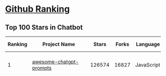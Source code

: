 [Github Ranking](../README.md)
==========

## Top 100 Stars in Chatbot

| Ranking | Project Name | Stars | Forks | Language | Open Issues | Description | Last Commit |
| ------- | ------------ | ----- | ----- | -------- | ----------- | ----------- | ----------- |
| 1 | [awesome-chatgpt-prompts](https://github.com/f/awesome-chatgpt-prompts) | 126574 | 16827 | JavaScript | 0 | This repo includes ChatGPT prompt curation to use ChatGPT and other LLM tools better. | 2025-05-24T05:14:58Z |
| 2 | [funNLP](https://github.com/fighting41love/funNLP) | 73599 | 14861 | Python | 33 | 中英文敏感词、语言检测、中外手机/电话归属地/运营商查询、名字推断性别、手机号抽取、身份证抽取、邮箱抽取、中日文人名库、中文缩写库、拆字词典、词汇情感值、停用词、反动词表、暴恐词表、繁简体转换、英文模拟中文发音、汪峰歌词生成器、职业名称词库、同义词库、反义词库、否定词库、汽车品牌词库、汽车零件词库、连续英文切割、各种中文词向量、公司名字大全、古诗词库、IT词库、财经词库、成语词库、地名词库、历史名人词库、诗词词库、医学词库、饮食词库、法律词库、汽车词库、动物词库、中文聊天语料、中文谣言数据、百度中文问答数据集、句子相似度匹配算法集合、bert资源、文本生成&摘要相关工具、cocoNLP信息抽取工具、国内电话号码正则匹配、清华大学XLORE:中英文跨语言百科知识图谱、清华大学人工智能技术系列报告、自然语言生成、NLU太难了系列、自动对联数据及机器人、用户名黑名单列表、罪名法务名词及分类模型、微信公众号语料、cs224n深度学习自然语言处理课程、中文手写汉字识别、中文自然语言处理 语料/数据集、变量命名神器、分词语料库+代码、任务型对话英文数据集、ASR 语音数据集 + 基于深度学习的中文语音识别系统、笑声检测器、Microsoft多语言数字/单位/如日期时间识别包、中华新华字典数据库及api(包括常用歇后语、成语、词语和汉字)、文档图谱自动生成、SpaCy 中文模型、Common Voice语音识别数据集新版、神经网络关系抽取、基于bert的命名实体识别、关键词(Keyphrase)抽取包pke、基于医疗领域知识图谱的问答系统、基于依存句法与语义角色标注的事件三元组抽取、依存句法分析4万句高质量标注数据、cnocr：用来做中文OCR的Python3包、中文人物关系知识图谱项目、中文nlp竞赛项目及代码汇总、中文字符数据、speech-aligner: 从“人声语音”及其“语言文本”产生音素级别时间对齐标注的工具、AmpliGraph: 知识图谱表示学习(Python)库：知识图谱概念链接预测、Scattertext 文本可视化(python)、语言/知识表示工具：BERT & ERNIE、中文对比英文自然语言处理NLP的区别综述、Synonyms中文近义词工具包、HarvestText领域自适应文本挖掘工具（新词发现-情感分析-实体链接等）、word2word：(Python)方便易用的多语言词-词对集：62种语言/3,564个多语言对、语音识别语料生成工具：从具有音频/字幕的在线视频创建自动语音识别(ASR)语料库、构建医疗实体识别的模型（包含词典和语料标注）、单文档非监督的关键词抽取、Kashgari中使用gpt-2语言模型、开源的金融投资数据提取工具、文本自动摘要库TextTeaser: 仅支持英文、人民日报语料处理工具集、一些关于自然语言的基本模型、基于14W歌曲知识库的问答尝试--功能包括歌词接龙and已知歌词找歌曲以及歌曲歌手歌词三角关系的问答、基于Siamese bilstm模型的相似句子判定模型并提供训练数据集和测试数据集、用Transformer编解码模型实现的根据Hacker News文章标题自动生成评论、用BERT进行序列标记和文本分类的模板代码、LitBank：NLP数据集——支持自然语言处理和计算人文学科任务的100部带标记英文小说语料、百度开源的基准信息抽取系统、虚假新闻数据集、Facebook: LAMA语言模型分析，提供Transformer-XL/BERT/ELMo/GPT预训练语言模型的统一访问接口、CommonsenseQA：面向常识的英文QA挑战、中文知识图谱资料、数据及工具、各大公司内部里大牛分享的技术文档 PDF 或者 PPT、自然语言生成SQL语句（英文）、中文NLP数据增强（EDA）工具、英文NLP数据增强工具 、基于医药知识图谱的智能问答系统、京东商品知识图谱、基于mongodb存储的军事领域知识图谱问答项目、基于远监督的中文关系抽取、语音情感分析、中文ULMFiT-情感分析-文本分类-语料及模型、一个拍照做题程序、世界各国大规模人名库、一个利用有趣中文语料库 qingyun 训练出来的中文聊天机器人、中文聊天机器人seqGAN、省市区镇行政区划数据带拼音标注、教育行业新闻语料库包含自动文摘功能、开放了对话机器人-知识图谱-语义理解-自然语言处理工具及数据、中文知识图谱：基于百度百科中文页面-抽取三元组信息-构建中文知识图谱、masr: 中文语音识别-提供预训练模型-高识别率、Python音频数据增广库、中文全词覆盖BERT及两份阅读理解数据、ConvLab：开源多域端到端对话系统平台、中文自然语言处理数据集、基于最新版本rasa搭建的对话系统、基于TensorFlow和BERT的管道式实体及关系抽取、一个小型的证券知识图谱/知识库、复盘所有NLP比赛的TOP方案、OpenCLaP：多领域开源中文预训练语言模型仓库、UER：基于不同语料+编码器+目标任务的中文预训练模型仓库、中文自然语言处理向量合集、基于金融-司法领域(兼有闲聊性质)的聊天机器人、g2pC：基于上下文的汉语读音自动标记模块、Zincbase 知识图谱构建工具包、诗歌质量评价/细粒度情感诗歌语料库、快速转化「中文数字」和「阿拉伯数字」、百度知道问答语料库、基于知识图谱的问答系统、jieba_fast 加速版的jieba、正则表达式教程、中文阅读理解数据集、基于BERT等最新语言模型的抽取式摘要提取、Python利用深度学习进行文本摘要的综合指南、知识图谱深度学习相关资料整理、维基大规模平行文本语料、StanfordNLP 0.2.0：纯Python版自然语言处理包、NeuralNLP-NeuralClassifier：腾讯开源深度学习文本分类工具、端到端的封闭域对话系统、中文命名实体识别：NeuroNER vs. BertNER、新闻事件线索抽取、2019年百度的三元组抽取比赛：“科学空间队”源码、基于依存句法的开放域文本知识三元组抽取和知识库构建、中文的GPT2训练代码、ML-NLP - 机器学习(Machine Learning)NLP面试中常考到的知识点和代码实现、nlp4han:中文自然语言处理工具集(断句/分词/词性标注/组块/句法分析/语义分析/NER/N元语法/HMM/代词消解/情感分析/拼写检查、XLM：Facebook的跨语言预训练语言模型、用基于BERT的微调和特征提取方法来进行知识图谱百度百科人物词条属性抽取、中文自然语言处理相关的开放任务-数据集-当前最佳结果、CoupletAI - 基于CNN+Bi-LSTM+Attention 的自动对对联系统、抽象知识图谱、MiningZhiDaoQACorpus - 580万百度知道问答数据挖掘项目、brat rapid annotation tool: 序列标注工具、大规模中文知识图谱数据：1.4亿实体、数据增强在机器翻译及其他nlp任务中的应用及效果、allennlp阅读理解:支持多种数据和模型、PDF表格数据提取工具 、 Graphbrain：AI开源软件库和科研工具，目的是促进自动意义提取和文本理解以及知识的探索和推断、简历自动筛选系统、基于命名实体识别的简历自动摘要、中文语言理解测评基准，包括代表性的数据集&基准模型&语料库&排行榜、树洞 OCR 文字识别 、从包含表格的扫描图片中识别表格和文字、语声迁移、Python口语自然语言处理工具集(英文)、 similarity：相似度计算工具包，java编写、海量中文预训练ALBERT模型 、Transformers 2.0 、基于大规模音频数据集Audioset的音频增强 、Poplar：网页版自然语言标注工具、图片文字去除，可用于漫画翻译 、186种语言的数字叫法库、Amazon发布基于知识的人-人开放领域对话数据集 、中文文本纠错模块代码、繁简体转换 、 Python实现的多种文本可读性评价指标、类似于人名/地名/组织机构名的命名体识别数据集 、东南大学《知识图谱》研究生课程(资料)、. 英文拼写检查库 、 wwsearch是企业微信后台自研的全文检索引擎、CHAMELEON：深度学习新闻推荐系统元架构 、 8篇论文梳理BERT相关模型进展与反思、DocSearch：免费文档搜索引擎、 LIDA：轻量交互式对话标注工具 、aili - the fastest in-memory index in the East 东半球最快并发索引 、知识图谱车音工作项目、自然语言生成资源大全 、中日韩分词库mecab的Python接口库、中文文本摘要/关键词提取、汉字字符特征提取器 (featurizer)，提取汉字的特征（发音特征、字形特征）用做深度学习的特征、中文生成任务基准测评 、中文缩写数据集、中文任务基准测评 - 代表性的数据集-基准(预训练)模型-语料库-baseline-工具包-排行榜、PySS3：面向可解释AI的SS3文本分类器机器可视化工具 、中文NLP数据集列表、COPE - 格律诗编辑程序、doccano：基于网页的开源协同多语言文本标注工具 、PreNLP：自然语言预处理库、简单的简历解析器，用来从简历中提取关键信息、用于中文闲聊的GPT2模型：GPT2-chitchat、基于检索聊天机器人多轮响应选择相关资源列表(Leaderboards、Datasets、Papers)、(Colab)抽象文本摘要实现集锦(教程 、词语拼音数据、高效模糊搜索工具、NLP数据增广资源集、微软对话机器人框架 、 GitHub Typo Corpus：大规模GitHub多语言拼写错误/语法错误数据集、TextCluster：短文本聚类预处理模块 Short text cluster、面向语音识别的中文文本规范化、BLINK：最先进的实体链接库、BertPunc：基于BERT的最先进标点修复模型、Tokenizer：快速、可定制的文本词条化库、中文语言理解测评基准，包括代表性的数据集、基准(预训练)模型、语料库、排行榜、spaCy 医学文本挖掘与信息提取 、 NLP任务示例项目代码集、 python拼写检查库、chatbot-list - 行业内关于智能客服、聊天机器人的应用和架构、算法分享和介绍、语音质量评价指标(MOSNet, BSSEval, STOI, PESQ, SRMR)、 用138GB语料训练的法文RoBERTa预训练语言模型 、BERT-NER-Pytorch：三种不同模式的BERT中文NER实验、无道词典 - 有道词典的命令行版本，支持英汉互查和在线查询、2019年NLP亮点回顾、 Chinese medical dialogue data 中文医疗对话数据集 、最好的汉字数字(中文数字)-阿拉伯数字转换工具、 基于百科知识库的中文词语多词义/义项获取与特定句子词语语义消歧、awesome-nlp-sentiment-analysis - 情感分析、情绪原因识别、评价对象和评价词抽取、LineFlow：面向所有深度学习框架的NLP数据高效加载器、中文医学NLP公开资源整理 、MedQuAD：(英文)医学问答数据集、将自然语言数字串解析转换为整数和浮点数、Transfer Learning in Natural Language Processing (NLP) 、面向语音识别的中文/英文发音辞典、Tokenizers：注重性能与多功能性的最先进分词器、CLUENER 细粒度命名实体识别 Fine Grained Named Entity Recognition、 基于BERT的中文命名实体识别、中文谣言数据库、NLP数据集/基准任务大列表、nlp相关的一些论文及代码, 包括主题模型、词向量(Word Embedding)、命名实体识别(NER)、文本分类(Text Classificatin)、文本生成(Text Generation)、文本相似性(Text Similarity)计算等，涉及到各种与nlp相关的算法，基于keras和tensorflow 、Python文本挖掘/NLP实战示例、 Blackstone：面向非结构化法律文本的spaCy pipeline和NLP模型通过同义词替换实现文本“变脸” 、中文 预训练 ELECTREA 模型: 基于对抗学习 pretrain Chinese Model 、albert-chinese-ner - 用预训练语言模型ALBERT做中文NER 、基于GPT2的特定主题文本生成/文本增广、开源预训练语言模型合集、多语言句向量包、编码、标记和实现：一种可控高效的文本生成方法、 英文脏话大列表 、attnvis：GPT2、BERT等transformer语言模型注意力交互可视化、CoVoST：Facebook发布的多语种语音-文本翻译语料库，包括11种语言(法语、德语、荷兰语、俄语、西班牙语、意大利语、土耳其语、波斯语、瑞典语、蒙古语和中文)的语音、文字转录及英文译文、Jiagu自然语言处理工具 - 以BiLSTM等模型为基础，提供知识图谱关系抽取 中文分词 词性标注 命名实体识别 情感分析 新词发现 关键词 文本摘要 文本聚类等功能、用unet实现对文档表格的自动检测，表格重建、NLP事件提取文献资源列表 、 金融领域自然语言处理研究资源大列表、CLUEDatasetSearch - 中英文NLP数据集：搜索所有中文NLP数据集，附常用英文NLP数据集 、medical_NER - 中文医学知识图谱命名实体识别 、(哈佛)讲因果推理的免费书、知识图谱相关学习资料/数据集/工具资源大列表、Forte：灵活强大的自然语言处理pipeline工具集 、Python字符串相似性算法库、PyLaia：面向手写文档分析的深度学习工具包、TextFooler：针对文本分类/推理的对抗文本生成模块、Haystack：灵活、强大的可扩展问答(QA)框架、中文关键短语抽取工具 | 2024-05-10T07:38:24Z |
| 3 | [gpt4free](https://github.com/xtekky/gpt4free) | 64308 | 13646 | Python | 12 | The official gpt4free repository \| various collection of powerful language models \| o4, o3 and deepseek r1, gpt-4.1, gemini 2.5 | 2025-05-25T07:28:57Z |
| 4 | [ragflow](https://github.com/infiniflow/ragflow) | 53478 | 5126 | TypeScript | 2093 | RAGFlow is an open-source RAG (Retrieval-Augmented Generation) engine based on deep document understanding. | 2025-05-26T02:59:01Z |
| 5 | [Flowise](https://github.com/FlowiseAI/Flowise) | 38992 | 20128 | TypeScript | 542 | Build AI Agents, Visually | 2025-05-25T03:12:37Z |
| 6 | [FastChat](https://github.com/lm-sys/FastChat) | 38640 | 4711 | Python | 829 | An open platform for training, serving, and evaluating large language models. Release repo for Vicuna and Chatbot Arena. | 2025-05-21T10:15:24Z |
| 7 | [quivr](https://github.com/QuivrHQ/quivr) | 37890 | 3638 | Python | 5 | Opiniated RAG for integrating GenAI in your apps 🧠   Focus on your product rather than the RAG. Easy integration in existing products with customisation!  Any LLM: GPT4, Groq, Llama. Any Vectorstore: PGVector, Faiss. Any Files. Anyway you want.  | 2025-05-23T09:27:46Z |
| 8 | [Langchain-Chatchat](https://github.com/chatchat-space/Langchain-Chatchat) | 35110 | 5897 | TypeScript | 179 | Langchain-Chatchat（原Langchain-ChatGLM）基于 Langchain 与 ChatGLM, Qwen 与 Llama 等语言模型的 RAG 与 Agent 应用 \| Langchain-Chatchat (formerly langchain-ChatGLM), local knowledge based LLM (like ChatGLM, Qwen and Llama) RAG and Agent app with langchain  | 2025-03-25T15:45:51Z |
| 9 | [chatbox](https://github.com/chatboxai/chatbox) | 34904 | 3337 | TypeScript | 687 | User-friendly Desktop Client App for AI Models/LLMs (GPT, Claude, Gemini, Ollama...) | 2025-05-23T06:34:38Z |
| 10 | [chatbot-ui](https://github.com/mckaywrigley/chatbot-ui) | 31348 | 8900 | TypeScript | 168 | AI chat for any model. | 2024-08-03T00:38:07Z |
| 11 | [python-telegram-bot](https://github.com/python-telegram-bot/python-telegram-bot) | 27573 | 5674 | Python | 15 | We have made you a wrapper you can't refuse | 2025-05-25T18:15:03Z |
| 12 | [cherry-studio](https://github.com/CherryHQ/cherry-studio) | 27126 | 2328 | TypeScript | 730 | 🍒 Cherry Studio is a desktop client that supports for multiple LLM providers. | 2025-05-26T03:48:22Z |
| 13 | [llm-app](https://github.com/pathwaycom/llm-app) | 24797 | 524 | Jupyter Notebook | 5 | Ready-to-run cloud templates for RAG, AI pipelines, and enterprise search with live data. 🐳Docker-friendly.⚡Always in sync with Sharepoint, Google Drive, S3, Kafka, PostgreSQL, real-time data APIs, and more. | 2025-05-16T07:58:43Z |
| 14 | [LLaVA](https://github.com/haotian-liu/LLaVA) | 22609 | 2497 | Python | 1071 | [NeurIPS'23 Oral] Visual Instruction Tuning (LLaVA) built towards GPT-4V level capabilities and beyond. | 2024-08-12T09:52:38Z |
| 15 | [kotaemon](https://github.com/Cinnamon/kotaemon) | 22333 | 1767 | Python | 184 | An open-source RAG-based tool for chatting with your documents. | 2025-04-15T08:54:24Z |
| 16 | [wechaty](https://github.com/wechaty/wechaty) | 21565 | 2696 | TypeScript | 166 | Conversational RPA SDK for Chatbot Makers. Join our Discord: https://discord.gg/7q8NBZbQzt | 2025-04-29T09:29:24Z |
| 17 | [haystack](https://github.com/deepset-ai/haystack) | 20869 | 2184 | Python | 117 | AI orchestration framework to build customizable, production-ready LLM applications. Connect components (models, vector DBs, file converters) to pipelines or agents that can interact with your data. With advanced retrieval methods, it's best suited for building RAG, question answering, semantic search or conversational agent chatbots. | 2025-05-23T16:57:39Z |
| 18 | [rasa](https://github.com/RasaHQ/rasa) | 20180 | 4786 | Python | 4 | 💬   Open source machine learning framework to automate text- and voice-based conversations: NLU, dialogue management, connect to Slack, Facebook, and more - Create chatbots and voice assistants | 2025-05-12T12:58:43Z |
| 19 | [CopilotKit](https://github.com/CopilotKit/CopilotKit) | 20153 | 2789 | TypeScript | 106 | React UI + elegant infrastructure for AI Copilots, AI chatbots, and in-app AI agents. The Agentic last-mile 🪁 | 2025-05-24T12:58:33Z |
| 20 | [MaxKB](https://github.com/1Panel-dev/MaxKB) | 16651 | 2148 | Python | 130 | 💬 MaxKB is an open-source AI assistant for enterprise. It seamlessly integrates RAG pipelines, supports robust workflows, and provides MCP tool-use capabilities. | 2025-05-23T10:08:30Z |
| 21 | [ai-chatbot](https://github.com/vercel/ai-chatbot) | 16315 | 4475 | TypeScript | 199 | A full-featured, hackable Next.js AI chatbot built by Vercel | 2025-05-24T20:17:05Z |
| 22 | [leon](https://github.com/leon-ai/leon) | 16294 | 1352 | TypeScript | 88 | 🧠 Leon is your open-source personal assistant. | 2025-05-25T09:13:27Z |
| 23 | [repomix](https://github.com/yamadashy/repomix) | 16212 | 704 | TypeScript | 85 | 📦 Repomix is a powerful tool that packs your entire repository into a single, AI-friendly file. Perfect for when you need to feed your codebase to Large Language Models (LLMs) or other AI tools like Claude, ChatGPT, DeepSeek, Perplexity, Gemini, Gemma, Llama, Grok, and more. | 2025-05-25T15:07:42Z |
| 24 | [eliza](https://github.com/elizaOS/eliza) | 15905 | 5193 | TypeScript | 26 | Autonomous agents for everyone | 2025-05-26T03:19:50Z |
| 25 | [ChatALL](https://github.com/ai-shifu/ChatALL) | 15817 | 1677 | JavaScript | 227 |  Concurrently chat with ChatGPT, Bing Chat, Bard, Alpaca, Vicuna, Claude, ChatGLM, MOSS, 讯飞星火, 文心一言 and more, discover the best answers | 2025-05-22T16:24:36Z |
| 26 | [ai-pdf-chatbot-langchain](https://github.com/mayooear/ai-pdf-chatbot-langchain) | 15500 | 3082 | TypeScript | 2 | AI PDF chatbot agent built with LangChain & LangGraph  | 2025-02-20T18:19:58Z |
| 27 | [ChuanhuChatGPT](https://github.com/GaiZhenbiao/ChuanhuChatGPT) | 15418 | 2282 | Python | 122 | GUI for ChatGPT API and many LLMs. Supports agents, file-based QA, GPT finetuning and query with web search. All with a neat UI. | 2025-03-13T09:36:38Z |
| 28 | [bolt.new](https://github.com/stackblitz/bolt.new) | 14787 | 12329 | TypeScript | 7953 | Prompt, run, edit, and deploy full-stack web applications | 2024-12-17T06:29:27Z |
| 29 | [mirai](https://github.com/mamoe/mirai) | 14769 | 2543 | Kotlin | 272 | 高效率 QQ 机器人支持库 | 2024-09-23T11:25:50Z |
| 30 | [open-im-server](https://github.com/openimsdk/open-im-server) | 14760 | 2595 | Go | 97 | IM Chat ChatGPT | 2025-05-26T02:24:40Z |
| 31 | [ChatterBot](https://github.com/gunthercox/ChatterBot) | 14324 | 4469 | Python | 126 | ChatterBot is a machine learning, conversational dialog engine for creating chat bots | 2025-05-20T12:12:26Z |
| 32 | [CosyVoice](https://github.com/FunAudioLLM/CosyVoice) | 14031 | 1456 | Python | 711 | Multi-lingual large voice generation model, providing inference, training and deployment full-stack ability. | 2025-05-26T03:28:28Z |
| 33 | [botpress](https://github.com/botpress/botpress) | 13730 | 2008 | TypeScript | 12 | The open-source hub to build & deploy GPT/LLM Agents ⚡️ | 2025-05-23T19:37:08Z |
| 34 | [xiaozhi-esp32](https://github.com/78/xiaozhi-esp32) | 13503 | 2631 | C++ | 121 | Build your own AI friend | 2025-05-26T03:13:14Z |
| 35 | [chat](https://github.com/tinode/chat) | 12523 | 1954 | Go | 37 | Instant messaging platform. Backend in Go. Clients: Swift iOS, Java Android, JS webapp, scriptable command line; chatbots | 2025-05-23T16:11:42Z |
| 36 | [WeClone](https://github.com/xming521/WeClone) | 11735 | 895 | Python | 34 | 🚀 One-stop solution for creating your digital avatar from chat logs 💡 Fine-tune LLMs with your chat logs to capture your unique style, then bind to a chatbot to bring your digital self to life.  从聊天记录创造数字分身的一站式解决方案   | 2025-05-25T15:24:05Z |
| 37 | [botkit](https://github.com/howdyai/botkit) | 11556 | 2291 | TypeScript | 25 | Botkit is an open source developer tool for building chat bots, apps and custom integrations for major messaging platforms. | 2024-07-01T02:28:35Z |
| 38 | [llama-gpt](https://github.com/getumbrel/llama-gpt) | 10971 | 710 | TypeScript | 84 | A self-hosted, offline, ChatGPT-like chatbot. Powered by Llama 2. 100% private, with no data leaving your device. New: Code Llama support! | 2024-04-23T18:56:06Z |
| 39 | [dolly](https://github.com/databrickslabs/dolly) | 10805 | 1154 | Python | 5 | Databricks’ Dolly, a large language model trained on the Databricks Machine Learning Platform | 2023-06-30T18:36:16Z |
| 40 | [stanford-tensorflow-tutorials](https://github.com/chiphuyen/stanford-tensorflow-tutorials) | 10344 | 4293 | Python | 67 | This repository contains code examples for the Stanford's course: TensorFlow for Deep Learning Research.  | 2020-12-22T09:21:55Z |
| 41 | [chathub](https://github.com/chathub-dev/chathub) | 10321 | 1086 | TypeScript | 98 | All-in-one chatbot client | 2025-03-10T08:29:12Z |
| 42 | [EverydayWechat](https://github.com/sfyc23/EverydayWechat) | 10169 | 2317 | Python | 22 | 微信助手：1.每日定时给好友（女友）发送定制消息。2.机器人自动回复好友。3.群助手功能（例如：查询垃圾分类、天气、日历、电影实时票房、快递物流、PM2.5等） | 2021-06-22T02:56:06Z |
| 43 | [petals](https://github.com/bigscience-workshop/petals) | 9633 | 558 | Python | 90 | 🌸 Run LLMs at home, BitTorrent-style. Fine-tuning and inference up to 10x faster than offloading | 2024-09-07T11:54:28Z |
| 44 | [ChatRWKV](https://github.com/BlinkDL/ChatRWKV) | 9486 | 703 | Python | 34 | ChatRWKV is like ChatGPT but powered by RWKV (100% RNN) language model, and open source. | 2025-05-07T12:41:32Z |
| 45 | [AstrBot](https://github.com/AstrBotDevs/AstrBot) | 9181 | 615 | Python | 212 | ✨ 易上手的多平台 LLM 聊天机器人及开发框架 ✨ 平台支持 QQ、QQ频道、Telegram、微信、企微、飞书 \| MCP 服务器、OpenAI、DeepSeek、Gemini、硅基流动、月之暗面、Ollama、OneAPI、Dify 等。附带 WebUI。 | 2025-05-23T09:10:39Z |
| 46 | [node-telegram-bot-api](https://github.com/yagop/node-telegram-bot-api) | 8784 | 1574 | JavaScript | 116 | Telegram Bot API for NodeJS | 2025-04-16T23:04:59Z |
| 47 | [typebot.io](https://github.com/baptisteArno/typebot.io) | 8752 | 2511 | TypeScript | 194 | 💬 Typebot is a powerful chatbot builder that you can self-host. | 2025-05-23T09:27:59Z |
| 48 | [bisheng](https://github.com/dataelement/bisheng) | 8592 | 1411 | TypeScript | 105 | BISHENG is an open LLM devops platform for next generation Enterprise AI applications. Powerful and comprehensive features include: GenAI workflow, RAG, Agent, Unified model management, Evaluation, SFT, Dataset Management, Enterprise-level System Management, Observability and more. | 2025-05-26T03:18:54Z |
| 49 | [BetterChatGPT](https://github.com/ztjhz/BetterChatGPT) | 8395 | 2794 | TypeScript | 215 | An amazing UI for OpenAI's ChatGPT (Website + Windows + MacOS + Linux) | 2024-08-14T10:26:46Z |
| 50 | [gpt4free-ts](https://github.com/xiangsx/gpt4free-ts) | 7757 | 1371 | TypeScript | 48 | Providing a free OpenAI GPT-4 API !   This is a replication project for the typescript version of xtekky/gpt4free | 2024-09-04T01:15:09Z |
| 51 | [GPTCache](https://github.com/zilliztech/GPTCache) | 7565 | 534 | Python | 70 | Semantic cache for LLMs. Fully integrated with LangChain and llama_index.  | 2024-09-18T02:05:21Z |
| 52 | [agentscope](https://github.com/modelscope/agentscope) | 7409 | 428 | Python | 45 | Start building LLM-empowered multi-agent applications in an easier way. | 2025-05-19T03:30:07Z |
| 53 | [TensorLayer](https://github.com/tensorlayer/TensorLayer) | 7361 | 1606 | Python | 26 | Deep Learning and Reinforcement Learning Library for Scientists and Engineers  | 2023-02-18T07:58:21Z |
| 54 | [yao](https://github.com/YaoApp/yao) | 7290 | 665 | Go | 0 | ✨ Yao is an all-in-one application engine that enables developers to create web apps, REST APIs, business applications, and more, with AI as a development partner. | 2025-05-25T03:35:05Z |
| 55 | [Verba](https://github.com/weaviate/Verba) | 7132 | 767 | Python | 47 | Retrieval Augmented Generation (RAG) chatbot powered by Weaviate | 2025-03-24T15:19:15Z |
| 56 | [pdfGPT](https://github.com/bhaskatripathi/pdfGPT) | 7121 | 851 | Python | 43 | PDF GPT allows you to chat with the contents of your PDF file by using GPT capabilities. The most effective open source solution to turn your pdf files in a chatbot! | 2025-03-03T13:17:59Z |
| 57 | [InternLM](https://github.com/InternLM/InternLM) | 6912 | 486 | Python | 8 | Official release of InternLM series (InternLM, InternLM2, InternLM2.5, InternLM3). | 2025-02-07T04:14:52Z |
| 58 | [DeepPavlov](https://github.com/deeppavlov/DeepPavlov) | 6885 | 1161 | Python | 28 | An open source library for deep learning end-to-end dialog systems and chatbots. | 2025-04-01T14:19:35Z |
| 59 | [aichat](https://github.com/sigoden/aichat) | 6822 | 442 | Rust | 2 | All-in-one LLM CLI tool featuring Shell Assistant, Chat-REPL, RAG, AI Tools & Agents, with access to OpenAI, Claude, Gemini, Ollama, Groq, and more. | 2025-05-19T00:14:32Z |
| 60 | [aidea](https://github.com/mylxsw/aidea) | 6799 | 1027 | Dart | 24 | AIdea 是一款支持 GPT  以及国产大语言模型通义千问、文心一言等，支持 Stable Diffusion 文生图、图生图、 SDXL1.0、超分辨率、图片上色的全能型 APP。 | 2025-03-01T12:52:55Z |
| 61 | [nonebot2](https://github.com/nonebot/nonebot2) | 6756 | 612 | Python | 21 | 跨平台 Python 异步聊天机器人框架 / Asynchronous multi-platform chatbot framework written in Python | 2025-05-26T03:21:14Z |
| 62 | [BlackFriday-GPTs-Prompts](https://github.com/friuns2/BlackFriday-GPTs-Prompts) | 6715 | 1046 | None | 88 | List of free GPTs that doesn't require plus subscription  | 2024-11-08T11:03:14Z |
| 63 | [rags](https://github.com/run-llama/rags) | 6454 | 662 | Python | 29 | Build ChatGPT over your data, all with natural language | 2024-04-05T05:36:59Z |
| 64 | [nlp.js](https://github.com/axa-group/nlp.js) | 6449 | 629 | JavaScript | 80 | An NLP library for building bots, with entity extraction, sentiment analysis, automatic language identify, and so more | 2025-01-09T14:43:04Z |
| 65 | [venom](https://github.com/orkestral/venom) | 6443 | 1295 | JavaScript | 57 | Venom is a high-performance system developed with JavaScript to create a bot for WhatsApp, support for creating any interaction, such as customer service, media sending, sentence recognition based on artificial intelligence and all types of design architecture for WhatsApp. | 2025-04-11T17:20:55Z |
| 66 | [botman](https://github.com/botman/botman) | 6145 | 816 | PHP | 10 | A framework agnostic PHP library to build chat bots | 2025-05-11T14:28:29Z |
| 67 | [ChatBotCourse](https://github.com/lcdevelop/ChatBotCourse) | 5974 | 1678 | Python | 25 | 自己动手做聊天机器人教程 | 2022-07-18T09:16:17Z |
| 68 | [agent-squad](https://github.com/awslabs/agent-squad) | 5825 | 497 | Python | 44 | Flexible and powerful framework for managing multiple AI agents and handling complex conversations | 2025-05-25T10:21:36Z |
| 69 | [ChatGPT](https://github.com/PawanOsman/ChatGPT) | 5747 | 1015 | TypeScript | 0 | OpenAI API Free Reverse Proxy | 2024-08-23T15:25:51Z |
| 70 | [awesome-chatgpt](https://github.com/sindresorhus/awesome-chatgpt) | 5589 | 332 | None | 0 | 🤖 Awesome list for ChatGPT — an artificial intelligence chatbot developed by OpenAI | 2024-12-19T17:53:00Z |
| 71 | [system_prompts_leaks](https://github.com/asgeirtj/system_prompts_leaks) | 5572 | 1162 | JavaScript | 0 | Collection of extracted System Prompts from popular chatbots like ChatGPT, Claude & Gemini | 2025-05-25T11:17:54Z |
| 72 | [chatgpt_telegram_bot](https://github.com/father-bot/chatgpt_telegram_bot) | 5386 | 1907 | Python | 69 | 💬 Telegram bot with ChatGPT, Python-based, using OpenAI's API. | 2024-09-20T09:31:58Z |
| 73 | [Bard-API](https://github.com/dsdanielpark/Bard-API) | 5264 | 520 | Python | 3 | The unofficial python package that returns response of Google Bard through cookie value. | 2024-04-24T10:38:31Z |
| 74 | [OpenChat](https://github.com/openchatai/OpenChat) | 5251 | 648 | JavaScript | 34 | LLMs custom-chatbots console ⚡ | 2024-02-27T13:17:24Z |
| 75 | [Red-DiscordBot](https://github.com/Cog-Creators/Red-DiscordBot) | 5102 | 2363 | Python | 201 | A multi-function Discord bot | 2025-05-25T21:04:35Z |
| 76 | [Synonyms](https://github.com/chatopera/Synonyms) | 5078 | 896 | Python | 31 | :herb: 中文近义词：聊天机器人，智能问答工具包 | 2023-11-24T22:55:49Z |
| 77 | [superduper](https://github.com/superduper-io/superduper) | 5064 | 494 | Python | 91 | Superduper: End-to-end framework for building custom AI applications and agents. | 2025-05-25T08:59:00Z |
| 78 | [koishi](https://github.com/koishijs/koishi) | 4893 | 261 | TypeScript | 87 | Cross-platform chatbot framework made with love | 2025-05-26T02:19:24Z |
| 79 | [assistant-ui](https://github.com/assistant-ui/assistant-ui) | 4625 | 545 | TypeScript | 40 | Typescript/React Library for AI Chat💬🚀 | 2025-05-26T03:19:36Z |
| 80 | [xtuner](https://github.com/InternLM/xtuner) | 4557 | 344 | Python | 218 | An efficient, flexible and full-featured toolkit for fine-tuning LLM (InternLM2, Llama3, Phi3, Qwen, Mistral, ...) | 2025-05-20T06:56:48Z |
| 81 | [kimi-free-api](https://github.com/LLM-Red-Team/kimi-free-api) | 4492 | 761 | TypeScript | 17 | 🚀 KIMI AI 长文本大模型逆向API【特长：长文本解读整理】，支持高速流式输出、智能体对话、联网搜索、探索版、K1思考模型、长文档解读、图像解析、多轮对话，零配置部署，多路token支持，自动清理会话痕迹，仅供测试，如需商用请前往官方开放平台。 | 2025-05-12T18:26:46Z |
| 82 | [h2o-llmstudio](https://github.com/h2oai/h2o-llmstudio) | 4306 | 444 | Python | 37 | H2O LLM Studio - a framework and no-code GUI for fine-tuning LLMs. Documentation: https://docs.h2o.ai/h2o-llmstudio/ | 2025-04-10T14:42:59Z |
| 83 | [bottender](https://github.com/Yoctol/bottender) | 4272 | 336 | TypeScript | 52 | ⚡️ A framework for building conversational user interfaces. | 2024-04-10T13:31:04Z |
| 84 | [chinese-chatbot-corpus](https://github.com/codemayq/chinese-chatbot-corpus) | 4127 | 793 | Python | 1 | 中文公开聊天语料库 | 2024-04-23T03:30:29Z |
| 85 | [bot-on-anything](https://github.com/zhayujie/bot-on-anything) | 4073 | 928 | Python | 263 | A large model-based chatbot builder that can quickly integrate AI models (including ChatGPT, Claude, Gemini) into various software applications (such as Telegram, Gmail, Slack, and websites). | 2025-01-03T14:13:51Z |
| 86 | [awesome-bots](https://github.com/DopplerHQ/awesome-bots) | 3938 | 523 | None | 4 | The most awesome list about bots ⭐️🤖 | 2024-07-03T19:31:10Z |
| 87 | [snips-nlu](https://github.com/snipsco/snips-nlu) | 3931 | 512 | Python | 65 | Snips Python library to extract meaning from text | 2023-05-22T16:10:15Z |
| 88 | [gptme](https://github.com/gptme/gptme) | 3808 | 313 | Python | 63 | Your agent in your terminal, equipped with local tools: writes code, uses the terminal, browses the web, vision. | 2025-05-22T19:20:53Z |
| 89 | [chatgpt-android](https://github.com/skydoves/chatgpt-android) | 3804 | 445 | Kotlin | 17 | 📲 ChatGPT Android demonstrates a Chatbot application using OpenAI's chat API on Android with Stream Chat SDK for Compose. | 2025-05-14T18:22:56Z |
| 90 | [adrenaline](https://github.com/shobrook/adrenaline) | 3784 | 317 | None | 0 | Chat with (and visualize) your codebase | 2024-03-08T18:42:45Z |
| 91 | [sim](https://github.com/simstudioai/sim) | 3751 | 570 | TypeScript | 22 | Sim Studio is an open-source AI agent workflow builder. Sim Studio's interface is a lightweight, intuitive way to quickly build and deploy LLMs that connect with your favorite tools. | 2025-05-26T02:07:36Z |
| 92 | [olivia](https://github.com/olivia-ai/olivia) | 3706 | 354 | Go | 22 | 💁‍♀️Your new best friend powered by an artificial neural network | 2025-02-06T10:19:30Z |
| 93 | [llm-workflow-engine](https://github.com/llm-workflow-engine/llm-workflow-engine) | 3699 | 470 | Python | 3 | Power CLI and Workflow manager for LLMs (core package) | 2025-05-22T21:59:08Z |
| 94 | [qqbot](https://github.com/pandolia/qqbot) | 3685 | 874 | Python | 36 | QQBot: A conversation robot base on Tencent's SmartQQ | 2020-08-23T07:47:42Z |
| 95 | [casibase](https://github.com/casibase/casibase) | 3655 | 426 | Go | 29 | ⚡️AI Cloud OS: Open-source enterprise-level AI knowledge base and MCP (model-context-protocol)/A2A (agent-to-agent) management platform with admin UI, user management and Single-Sign-On⚡️, supports ChatGPT, Claude, Llama, Ollama, HuggingFace, etc., chat bot demo: https://ai.casibase.com, admin UI demo: https://ai-admin.casibase.com | 2025-05-25T14:31:36Z |
| 96 | [evolution-api](https://github.com/EvolutionAPI/evolution-api) | 3647 | 2821 | TypeScript | 191 | Evolution API is an open-source WhatsApp integration API | 2025-05-25T14:10:40Z |
| 97 | [whatsapp-chatgpt](https://github.com/askrella/whatsapp-chatgpt) | 3636 | 894 | TypeScript | 37 | ChatGPT + DALL-E + WhatsApp = AI Assistant :rocket: :robot: | 2025-02-20T05:07:00Z |
| 98 | [chatbot](https://github.com/zhaoyingjun/chatbot) | 3575 | 1022 | Python | 96 | ChatGPT带火了聊天机器人，主流的趋势都调整到了GPT类模式，本项目也与时俱进，会在近期更新GPT类版本。基于本项目和自己的语料可以训练出自己想要的聊天机器人，用于智能客服、在线问答、闲聊等场景。 | 2024-06-26T13:37:21Z |
| 99 | [ChatUI](https://github.com/alibaba/ChatUI) | 3535 | 343 | TypeScript | 39 | The UI design language and React library for Conversational UI | 2025-04-10T03:18:05Z |
| 100 | [Telegram.Bot](https://github.com/TelegramBots/Telegram.Bot) | 3404 | 716 | C# | 0 | .NET Client for Telegram Bot API | 2025-05-20T00:40:09Z |

